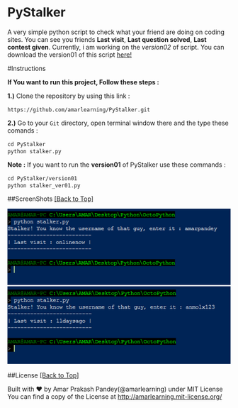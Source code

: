 # PyStalker

A very simple python script to check what your friend are doing on coding sites. You can see you friends **Last visit**, **Last question solved**, **Last contest given**. Currently, i am working on the *version02* of script. You can download the version01 of this script [here!](https://github.com/amarlearning/PyStalker.git)

#Instructions

<b>If You want to run this project, Follow these steps :</b>

<b>1.)</b> Clone the repository by using this link :

```
https://github.com/amarlearning/PyStalker.git
```

<b>2.)</b> Go to your ```Git``` directory, open terminal window there and the type these comands :

```
cd PyStalker
python stalker.py
```

<b>Note :</b> If you want to run the **version01** of PyStalker use these commands :

```
cd PyStalker/version01
python stalker_ver01.py
```

##ScreenShots
[\[Back to Top\]](https://github.com/amarlearning/PyStalker#pystalker)

![PyStalker](https://raw.githubusercontent.com/amarlearning/PyStalker/master/screenshots/1.jpg?token=AI8v2YYvClFkyvh_2VeZGPz5IAsSA1p5ks5W_O_wwA%3D%3D)
![Pystalker](https://raw.githubusercontent.com/amarlearning/PyStalker/master/screenshots/2.jpg?token=AI8v2XfIJxKZgAELUhviP7xu_y4VUSG-ks5W_PBswA%3D%3D)

##License
[\[Back to Top\]](https://github.com/amarlearning/PyStalker#pystalker)

Built with ♥ by Amar Prakash Pandey(@amarlearning) under MIT License
You can find a copy of the License at http://amarlearning.mit-license.org/
